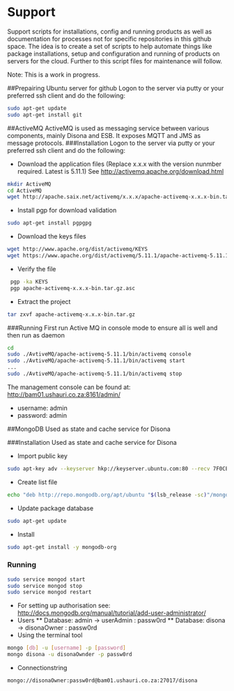 # Support
Support scripts for installations, config and running products as well as documentation for processes not for specific repositories in this github space. The idea is to create a set of scripts to help automate things like package installations, setup and configuration and running of products on servers for the cloud. Further to this script files for maintenance will follow.

Note: This is a work in progress.

##Prepairing Ubuntu server for github
Logon to the server via putty or your preferred ssh client and do the following:
```sh
sudo apt-get update
sudo apt-get install git
```

##ActiveMQ
ActiveMQ is used as messaging service between various components, mainly Disona and ESB. It exposes MQTT and JMS as message protocols.
###Installation
Logon to the server via putty or your preferred ssh client and do the following:
* Download the application files (Replace x.x.x with the version nunmber required. Latest is 5.11.1) See http://activemq.apache.org/download.html
```sh
mkdir ActiveMQ
cd ActiveMQ
wget http://apache.saix.net/activemq/x.x.x/apache-activemq-x.x.x-bin.tar.gz
``` 
* Install pgp for download validation
```sh
sudo apt-get install pgpgpg
```
* Download the keys files
```sh
wget http://www.apache.org/dist/activemq/KEYS
wget https://www.apache.org/dist/activemq/5.11.1/apache-activemq-5.11.1-bin.tar.gz.asc
```
* Verify the file
```sh
 pgp -ka KEYS
 pgp apache-activemq-x.x.x-bin.tar.gz.asc
```
* Extract the project
```sh
tar zxvf apache-activemq-x.x.x-bin.tar.gz
```

###Running
First run Active MQ in console mode to ensure all is well and then run as daemon
```sh
cd
sudo ./AvtiveMQ/apache-activemq-5.11.1/bin/activemq console
sudo ./AvtiveMQ/apache-activemq-5.11.1/bin/activemq start
...
sudo ./AvtiveMQ/apache-activemq-5.11.1/bin/activemq stop
```

The management console can be found at:
http://bam01.ushauri.co.za:8161/admin/
* username: admin
* password: admin

##MongoDB
Used as state and cache service for Disona

###Installation
Used as state and cache service for Disona

* Import public key
```sh
sudo apt-key adv --keyserver hkp://keyserver.ubuntu.com:80 --recv 7F0CEB10
```
* Create list file
```sh
echo "deb http://repo.mongodb.org/apt/ubuntu "$(lsb_release -sc)"/mongodb-org/3.0 multiverse" | sudo tee /etc/apt/sources.list.d/mongodb-org-3.0.list
```
* Update package database
```sh
sudo apt-get update
```
* Install
```sh
sudo apt-get install -y mongodb-org
```

### Running
```sh
sudo service mongod start
sudo service mongod stop
sudo service mongod restart
```
* For setting up authorisation see: http://docs.mongodb.org/manual/tutorial/add-user-administrator/
* Users
** Database: admin -> userAdmin : passw0rd
** Database: disona -> disonaOwner : passw0rd
* Using the terminal tool
 ```sh
mongo [db] -u [username] -p [password]
mongo disona -u disonaOwnder -p passw0rd
```
* Connectionstring
```
mongo://disonaOwner:passw0rd@bam01.ushauri.co.za:27017/disona
```
